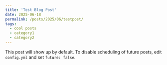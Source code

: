 ```yaml
---
title: 'Test Blog Post'
date: 2025-06-18
permalink: /posts/2025/06/testpost/
tags:
  - cool posts
  - category1
  - category2
---
```


This post will show up by default. To disable scheduling of future posts, edit `config.yml` and set `future: false`. 
